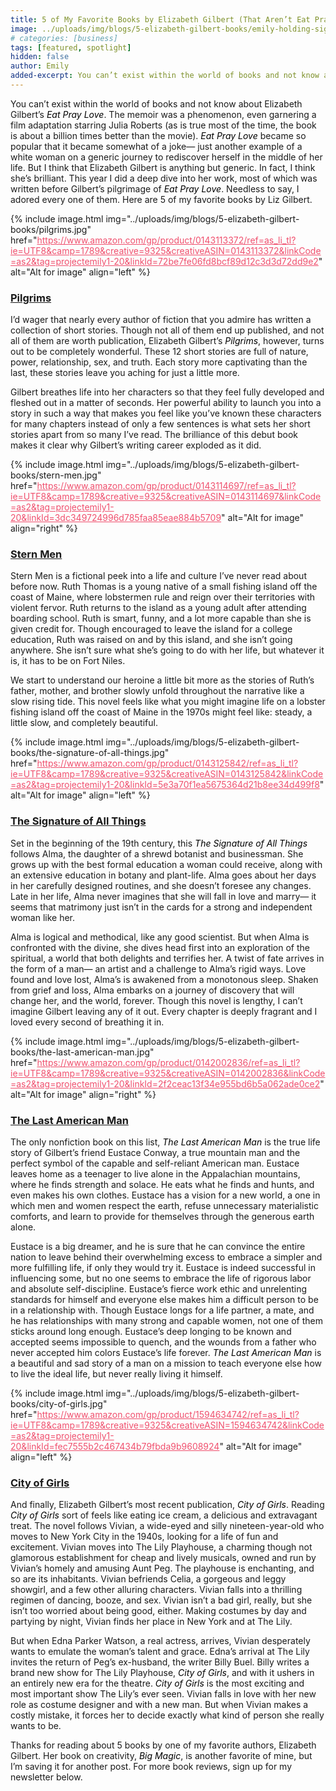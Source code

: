 ```yaml
---
title: 5 of My Favorite Books by Elizabeth Gilbert (That Aren’t Eat Pray Love)
image: ../uploads/img/blogs/5-elizabeth-gilbert-books/emily-holding-signature-of-all-things.JPG
# categories: [business]
tags: [featured, spotlight]
hidden: false
author: Emily
added-excerpt: You can’t exist within the world of books and not know about Elizabeth Gilbert’s <i>Eat Pray Love</i>. The memoir was a phenomenon, even garnering a film adaptation starring Julia Roberts (as is true most of the time, the book is about a billion times better than the movie). <i>Eat Pray Love</i> became so popular that it became somewhat of a joke— just another example of a white woman on a generic journey to rediscover herself in the middle of her life.
---
```


<style> em {color: black;} p a {color: #f0506e;}</style>

You can’t exist within the world of books and not know about Elizabeth Gilbert’s _Eat Pray Love_. The memoir was a phenomenon, even garnering a film adaptation starring Julia Roberts (as is true most of the time, the book is about a billion times better than the movie). _Eat Pray Love_ became so popular that it became somewhat of a joke— just another example of a white woman on a generic journey to rediscover herself in the middle of her life. But I think that Elizabeth Gilbert is anything but generic. In fact, I think she’s brilliant. This year I did a deep dive into her work, most of which was written before Gilbert’s pilgrimage of _Eat Pray Love_. Needless to say, I adored every one of them. Here are 5 of my favorite books by Liz Gilbert.

{% include image.html img="../uploads/img/blogs/5-elizabeth-gilbert-books/pilgrims.jpg" href="https://www.amazon.com/gp/product/0143113372/ref=as_li_tl?ie=UTF8&camp=1789&creative=9325&creativeASIN=0143113372&linkCode=as2&tag=projectemily1-20&linkId=72be7fe06fd8bcf89d12c3d3d72dd9e2" alt="Alt for image" align="left" %}

### [Pilgrims](https://www.amazon.com/gp/product/0143113372/ref=as_li_tl?ie=UTF8&camp=1789&creative=9325&creativeASIN=0143113372&linkCode=as2&tag=projectemily1-20&linkId=72be7fe06fd8bcf89d12c3d3d72dd9e2)

I’d wager that nearly every author of fiction that you admire has written a collection of short stories. Though not all of them end up published, and not all of them are worth publication, Elizabeth Gilbert’s _Pilgrims_, however, turns out to be completely wonderful. These 12 short stories are full of nature, power, relationship, sex, and truth. Each story more captivating than the last, these stories leave you aching for just a little more.

Gilbert breathes life into her characters so that they feel fully developed and fleshed out in a matter of seconds. Her powerful ability to launch you into a story in such a way that makes you feel like you’ve known these characters for many chapters instead of only a few sentences is what sets her short stories apart from so many I’ve read. The brilliance of this debut book makes it clear why Gilbert’s writing career exploded as it did.

{% include image.html img="../uploads/img/blogs/5-elizabeth-gilbert-books/stern-men.jpg" href="https://www.amazon.com/gp/product/0143114697/ref=as_li_tl?ie=UTF8&camp=1789&creative=9325&creativeASIN=0143114697&linkCode=as2&tag=projectemily1-20&linkId=3dc349724996d785faa85eae884b5709" alt="Alt for image" align="right" %}

### [Stern Men](https://www.amazon.com/gp/product/0143114697/ref=as_li_tl?ie=UTF8&camp=1789&creative=9325&creativeASIN=0143114697&linkCode=as2&tag=projectemily1-20&linkId=3dc349724996d785faa85eae884b5709)

Stern Men is a fictional peek into a life and culture I’ve never read about before now. Ruth Thomas is a young native of a small fishing island off the coast of Maine, where lobstermen rule and reign over their territories with violent fervor. Ruth returns to the island as a young adult after attending boarding school. Ruth is smart, funny, and a lot more capable than she is given credit for. Though encouraged to leave the island for a college education, Ruth was raised on and by this island, and she isn’t going anywhere. She isn’t sure what she’s going to do with her life, but whatever it is, it has to be on Fort Niles.

We start to understand our heroine a little bit more as the stories of Ruth’s father, mother, and brother slowly unfold throughout the narrative like a slow rising tide. This novel feels like what you might imagine life on a lobster fishing island off the coast of Maine in the 1970s might feel like: steady, a little slow, and completely beautiful.

{% include image.html img="../uploads/img/blogs/5-elizabeth-gilbert-books/the-signature-of-all-things.jpg" href="https://www.amazon.com/gp/product/0143125842/ref=as_li_tl?ie=UTF8&camp=1789&creative=9325&creativeASIN=0143125842&linkCode=as2&tag=projectemily1-20&linkId=5e3a70f1ea5675364d21b8ee34d499f8" alt="Alt for image" align="left" %}

### [The Signature of All Things](https://www.amazon.com/gp/product/0143125842/ref=as_li_tl?ie=UTF8&camp=1789&creative=9325&creativeASIN=0143125842&linkCode=as2&tag=projectemily1-20&linkId=5e3a70f1ea5675364d21b8ee34d499f8)

Set in the beginning of the 19th century, this _The Signature of All Things_ follows Alma, the daughter of a shrewd botanist and businessman. She grows up with the best formal education a woman could receive, along with an extensive education in botany and plant-life. Alma goes about her days in her carefully designed routines, and she doesn’t foresee any changes. Late in her life, Alma never imagines that she will fall in love and marry— it seems that matrimony just isn’t in the cards for a strong and independent woman like her.

Alma is logical and methodical, like any good scientist. But when Alma is confronted with the divine, she dives head first into an exploration of the spiritual, a world that both delights and terrifies her. A twist of fate arrives in the form of a man— an artist and a challenge to Alma’s rigid ways. Love found and love lost, Alma’s is awakened from a monotonous sleep. Shaken from grief and loss, Alma embarks on a journey of discovery that will change her, and the world, forever. Though this novel is lengthy, I can’t imagine Gilbert leaving any of it out. Every chapter is deeply fragrant and I loved every second of breathing it in.

{% include image.html img="../uploads/img/blogs/5-elizabeth-gilbert-books/the-last-american-man.jpg" href="https://www.amazon.com/gp/product/0142002836/ref=as_li_tl?ie=UTF8&camp=1789&creative=9325&creativeASIN=0142002836&linkCode=as2&tag=projectemily1-20&linkId=2f2ceac13f34e955bd6b5a062ade0ce2" alt="Alt for image" align="right" %}

### [The Last American Man](https://www.amazon.com/gp/product/0142002836/ref=as_li_tl?ie=UTF8&camp=1789&creative=9325&creativeASIN=0142002836&linkCode=as2&tag=projectemily1-20&linkId=2f2ceac13f34e955bd6b5a062ade0ce2)

The only nonfiction book on this list, _The Last American Man_ is the true life story of Gilbert’s friend Eustace Conway, a true mountain man and the perfect symbol of the capable and self-reliant American man. Eustace leaves home as a teenager to live alone in the Appalachian mountains, where he finds strength and solace. He eats what he finds and hunts, and even makes his own clothes. Eustace has a vision for a new world, a one in which men and women respect the earth, refuse unnecessary materialistic comforts, and learn to provide for themselves through the generous earth alone.

Eustace is a big dreamer, and he is sure that he can convince the entire nation to leave behind their overwhelming excess to embrace a simpler and more fulfilling life, if only they would try it. Eustace is indeed successful in influencing some, but no one seems to embrace the life of rigorous labor and absolute self-discipline. Eustace’s fierce work ethic and unrelenting standards for himself and everyone else makes him a difficult person to be in a relationship with. Though Eustace longs for a life partner, a mate, and he has relationships with many strong and capable women, not one of them sticks around long enough. Eustace’s deep longing to be known and accepted seems impossible to quench, and the wounds from a father who never accepted him colors Eustace’s life forever. _The Last American Man_ is a beautiful and sad story of a man on a mission to teach everyone else how to live the ideal life, but never really living it himself.

{% include image.html img="../uploads/img/blogs/5-elizabeth-gilbert-books/city-of-girls.jpg" href="https://www.amazon.com/gp/product/1594634742/ref=as_li_tl?ie=UTF8&camp=1789&creative=9325&creativeASIN=1594634742&linkCode=as2&tag=projectemily1-20&linkId=fec7555b2c467434b79fbda9b9608924" alt="Alt for image" align="left" %}

### [City of Girls](https://www.amazon.com/gp/product/1594634742/ref=as_li_tl?ie=UTF8&camp=1789&creative=9325&creativeASIN=1594634742&linkCode=as2&tag=projectemily1-20&linkId=fec7555b2c467434b79fbda9b9608924)

And finally, Elizabeth Gilbert’s most recent publication, _City of Girls_. Reading _City of Girls_ sort of feels like eating ice cream, a delicious and extravagant treat. The novel follows Vivian, a wide-eyed and silly nineteen-year-old who moves to New York City in the 1940s, looking for a life of fun and excitement. Vivian moves into The Lily Playhouse, a charming though not glamorous establishment for cheap and lively musicals, owned and run by Vivian’s homely and amusing Aunt Peg. The playhouse is enchanting, and so are its inhabitants. Vivian befriends Celia, a gorgeous and leggy showgirl, and a few other alluring characters. Vivian falls into a thrilling regimen of dancing, booze, and sex. Vivian isn’t a bad girl, really, but she isn’t too worried about being good, either. Making costumes by day and partying by night, Vivian finds her place in New York and at The Lily.

But when Edna Parker Watson, a real actress, arrives, Vivian desperately wants to emulate the woman’s talent and grace. Edna’s arrival at The Lily invites the return of Peg’s ex-husband, the writer Billy Buel. Billy writes a brand new show for The Lily Playhouse, _City of Girls_, and with it ushers in an entirely new era for the theatre.
_City of Girls_ is the most exciting and most important show The Lily’s ever seen. Vivian falls in love with her new role as costume designer and with a new man. But when Vivian makes a costly mistake, it forces her to decide exactly what kind of person she really wants to be.

Thanks for reading about 5 books by one of my favorite authors, Elizabeth Gilbert. Her book on creativity, _Big Magic_, is another favorite of mine, but I’m saving it for another post. For more book reviews, sign up for my newsletter below.
